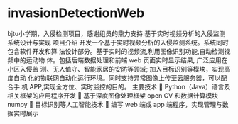 # invasionDetectionWeb
bjtu小学期，入侵检测项目，感谢组员的鼎力支持
基于实时视频分析的入侵监测系统设计与实现 项目介绍 开发一个基于实时视频分析的入侵监测系统。系统同时包含软件开发和算 法设计部分。基于实时的视频流,利用图像识别功能,自动检测视频中的运动物 体。包括后端数据处理和前端 web 页面实时显示结果, 广泛应用在小区入侵监 测、无人值守、智能家居的安防等领域; 加入目标识别等模块，实现高度自动 化的物联网自动化运行环境。同时支持异常图像上传至云服务器，可以配合手 机 APP,实现全方位、实时监控的目的。 主要技术  Python（Java）语言及相关框架的应用程序开发  基于深度图像处理框架 open CV 和数据计算模块 numpy  目标识别等人工智能技术  编写 web 端或 app 端程序，实现管理与数据实时展示

